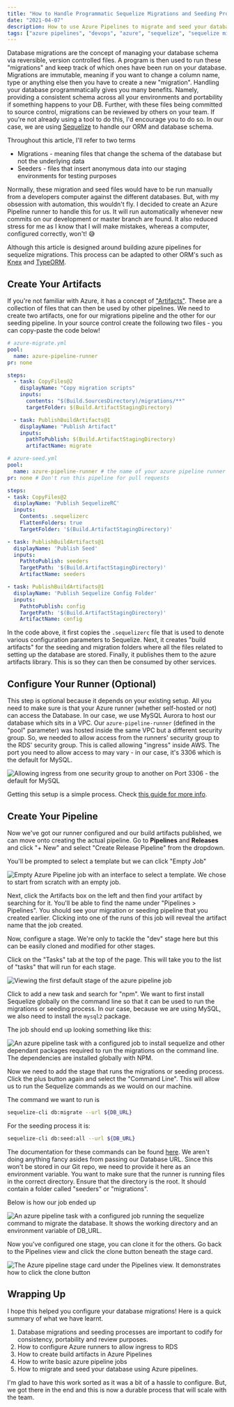 ```yaml
---
title: "How to Handle Programmatic Sequelize Migrations and Seeding Processes in Azure Pipelines"
date: "2021-04-07"
description: How to use Azure Pipelines to migrate and seed your databases
tags: ["azure pipelines", "devops", "azure", "sequelize", "sequelize migrations in azure", "sequelize seeding in azure", "programmatic migrations", "beginners guide to migrations", "azure devops database migrations", "schema migrations", "database migrations"]
---
```


Database migrations are the concept of managing your database schema via reversible, version controlled files. A program is then used to run these "migrations" and keep track of which ones have been run on your database. Migrations are immutable, meaning if you want to change a column name, type or anything else then you have to create a new "migration".
Handling your database programmatically gives you many benefits. Namely, providing a consistent schema across all your environments and portability if something happens to your DB. Further, with these files being committed to source control, migrations can be reviewed by others on your team. If you're not already using a tool to do this, I'd encourage you to do so. In our case, we are using [Sequelize](https://sequelize.org) to handle our ORM and database schema.

Throughout this article, I'll refer to two terms
* Migrations - meaning files that change the schema of the database but not the underlying data
* Seeders - files that insert anonymous data into our staging environments for testing purposes

Normally, these migration and seed files would have to be run manually from a developers computer against the different databases. But, with my obsession with automation, this wouldn't fly. I decided to create an Azure Pipeline runner to handle this for us. It will run automatically whenever new commits on our development or master branch are found.
It also reduced stress for me as I know that I will make mistakes, whereas a computer, configured correctly, won't! 😅

Although this article is designed around building azure pipelines for sequelize migrations. This process can be adapted to other ORM's such as [Knex](https://knexjs.org) and [TypeORM](https://typeorm.io/#/).

## Create Your Artifacts
If you're not familiar with Azure, it has a concept of ["Artifacts"](https://azure.microsoft.com/en-us/services/devops/artifacts/). These are a collection of files that can then be used by other pipelines.
We need to create two artifacts, one for our migrations pipeline and the other for our seeding pipeline.
In your source control create the following two files - you can copy-paste the code below!

```yaml
# azure-migrate.yml
pool:
  name: azure-pipeline-runner
pr: none

steps:
  - task: CopyFiles@2
    displayName: "Copy migration scripts"
    inputs:
      contents: "$(Build.SourcesDirectory)/migrations/**"
      targetFolder: $(Build.ArtifactStagingDirectory)

  - task: PublishBuildArtifacts@1
    displayName: "Publish Artifact"
    inputs:
      pathToPublish: $(Build.ArtifactStagingDirectory)
      artifactName: migrate
```

```yaml
# azure-seed.yml
pool:
  name: azure-pipeline-runner # the name of your azure pipeline runner
pr: none # Don't run this pipeline for pull requests

steps:
- task: CopyFiles@2
  displayName: 'Publish SequelizeRC'
  inputs:
    Contents: .sequelizerc
    FlattenFolders: true
    TargetFolder: '$(Build.ArtifactStagingDirectory)'

- task: PublishBuildArtifacts@1
  displayName: 'Publish Seed'
  inputs:
    PathtoPublish: seeders
    TargetPath: '$(Build.ArtifactStagingDirectory)'
    ArtifactName: seeders

- task: PublishBuildArtifacts@1
  displayName: 'Publish Sequelize Config Folder'
  inputs:
    PathtoPublish: config
    TargetPath: '$(Build.ArtifactStagingDirectory)'
    ArtifactName: config
```

In the code above, it first copies the `.sequelizerc` file that is used to denote various configuration parameters to Sequelize. Next, it creates "build artifacts" for the seeding and migration folders where all the files related to setting up the database are stored. Finally, it publishes them to the azure artifacts library. This is so they can then be consumed by other services.

## Configure Your Runner (Optional)

This step is optional because it depends on your existing setup.
All you need to make sure is that your Azure runner (whether self-hosted or not) can access the Database. In our case, we use MySQL Aurora to host our database which sits in a VPC. Our `azure-pipeline-runner` (defined in the "pool" parameter) was hosted inside the same VPC but a different security group. So, we needed to allow access from the runners' security group to the RDS' security group. This is called allowing "ingress" inside AWS. The port you need to allow access to may vary - in our case, it's 3306 which is the default for MySQL.

<div class="image">
	<img src="../../assets/images/runner-sg-config.png" alt="Allowing ingress from one security group to another on Port 3306 - the default for MySQL"/>
</div>

Getting this setup is a simple process. Check [this guide for more info](https://docs.aws.amazon.com/AWSEC2/latest/UserGuide/working-with-security-groups.html#adding-security-group-rule).

## Create Your Pipeline

Now we've got our runner configured and our build artifacts published, we can move onto creating the actual pipeline.
Go to **Pipelines** and **Releases** and click "+ New" and select "Create Release Pipeline" from the dropdown.

You'll be prompted to select a template but we can click "Empty Job"
<div class="image">
	<img src="../../assets/images/runner-1.png"
  alt="Empty Azure Pipeline job with an interface to select a template. We chose to start from scratch with an empty job."/>
</div>

Next, click the Artifacts box on the left and then find your artifact by searching for it. You'll be able to find the name under "Pipelines > Pipelines". You should see your migration or seeding pipeline that you created earlier. Clicking into one of the runs of this job will reveal the artifact name that the job created.

Now, configure a stage. We're only to tackle the "dev" stage here but this can be easily cloned and modified for other stages.

Click on the "Tasks" tab at the top of the page. This will take you to the list of "tasks" that will run for each stage.

<div class="image">
	<img src="../../assets/images/runner-2.png"
  alt="Viewing the first default stage of the azure pipeline job"/>
</div>

Click to add a new task and search for "npm". We want to first install Sequelize globally on the command line so that it can be used to run the migrations or seeding process. In our case, because we are using MySQL, we also need to install the `mysql2` package.

The job should end up looking something like this:
<div class="image">
	<img src="../../assets/images/runner-3.png"
  alt="An azure pipeline task with a configured job to install sequelize and other dependant packages required to run the migrations on the command line. The dependencies are installed globally with NPM."/>
</div>

Now we need to add the stage that runs the migrations or seeding process. Click the plus button again and select the "Command Line". This will allow us to run the Sequelize commands as we would on our machine.

The command we want to run is
```bash
sequelize-cli db:migrate --url ${DB_URL}
```

For the seeding process it is:
```bash
sequelize-cli db:seed:all --url ${DB_URL}
```

The documentation for these commands can be found [here](https://github.com/sequelize/cli#documentation). We aren't doing anything fancy asides from passing our Database URL. Since this won't be stored in our Git repo, we need to provide it here as an environment variable.
You want to make sure that the runner is running files in the correct directory. Ensure that the directory is the root. It should contain a folder called "seeders" or "migrations".

Below is how our job ended up
<div class="image">
	<img src="../../assets/images/runner-4.png"
  alt="An azure pipeline task with a configured job running the sequelize command to migrate the database. It shows the working directory and an environment variable of DB_URL."/>
</div>

Now you've configured one stage, you can clone it for the others. Go back to the Pipelines view and click the clone button beneath the stage card.
<div class="image">
	<img src="../../assets/images/runner-5.png"
  alt="The Azure pipeline stage card under the Pipelines view. It demonstrates how to click the clone button"/>
</div>

## Wrapping Up
I hope this helped you configure your database migrations! Here is a quick summary of what we have learnt.

1. Database migrations and seeding processes are important to codify for consistency, portability and review purposes.
2. How to configure Azure runners to allow ingress to RDS
3. How to create build artifacts in Azure Pipelines
4. How to write basic azure pipeline jobs
5. How to migrate and seed your database using Azure pipelines.

I'm glad to have this work sorted as it was a bit of a hassle to configure. But, we got there in the end and this is now a durable process that will scale with the team.

